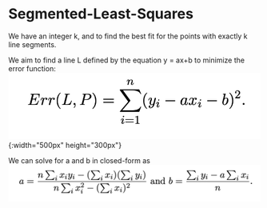# Segmented-Least-Squares

We have an integer k, and to find the best fit for the points with exactly k line segments.

We aim to find a line L defined by the equation y = ax+b to minimize the error function:
![1](https://github.com/ChingSsuyuan/Segmented-Least-Squares/blob/61890db5f015f014bfef2b78469d9710cdc5042b/Photos/P2.png){:width="500px" height="300px"}

We can solve for a and b in closed-form as
![2](https://github.com/ChingSsuyuan/Segmented-Least-Squares/blob/61890db5f015f014bfef2b78469d9710cdc5042b/Photos/P3.png)
